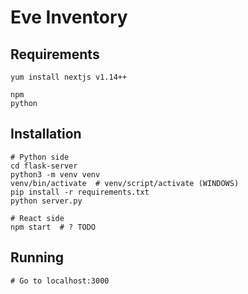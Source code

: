 # Eve Inventory

## Requirements

```
yum install nextjs v1.14++

npm
python
```

## Installation

```
# Python side
cd flask-server
python3 -m venv venv
venv/bin/activate  # venv/script/activate (WINDOWS)
pip install -r requirements.txt
python server.py

# React side
npm start  # ? TODO
```

## Running

```
# Go to localhost:3000
```
